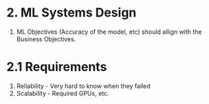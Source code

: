 # 2. ML Systems Design

1. ML Objectives (Accuracy of the model, etc) should allign with the Business Objectives.

# 2.1 Requirements

1. Reliability - Very hard to know when they failed
2. Scalability - Required GPUs, etc.
